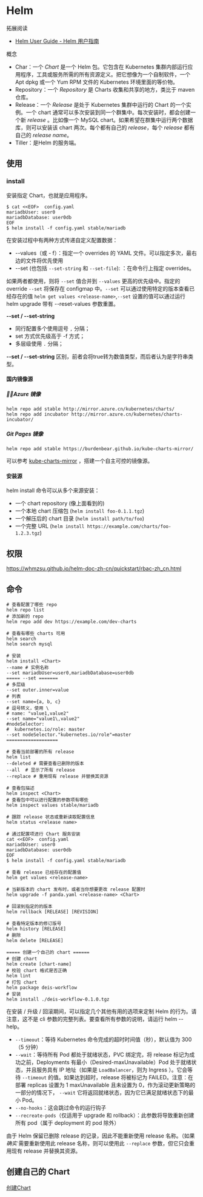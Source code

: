 # Helm

拓展阅读

- [Helm User Guide - Helm 用户指南](https://whmzsu.github.io/helm-doc-zh-cn/)

概念

- Char：一个 *Chart* 是一个 Helm 包。它包含在 Kubernetes 集群内部运行应用程序，工具或服务所需的所有资源定义。把它想像为一个自制软件，一个 Apt dpkg 或一个 Yum RPM 文件的 Kubernetes 环境里面的等价物。
- Repository：一个 *Repository* 是 Charts 收集和共享的地方，类比于 maven 仓库。
- Release：一个 *Release* 是处于 Kubernetes 集群中运行的 Chart 的一个实例。一个 chart 通常可以多次安装到同一个群集中。每次安装时，都会创建一个新 *release* 。比如像一个 MySQL chart。如果希望在群集中运行两个数据库，则可以安装该 chart 两次。每个都有自己的 *release*，每个 *release* 都有自己的 *release name*。
- Tiller：是Helm 的服务端。

## 使用

### install

安装指定 Chart，也就是应用程序。

```shell
$ cat <<EOF>  config.yaml
mariadbUser: user0
mariadbDatabase: user0db
EOF
$ helm install -f config.yaml stable/mariadb
```

在安装过程中有两种方式传递自定义配置数据：

- --values（或 - f）：指定一个 overrides 的 YAML 文件。可以指定多次，最右边的文件将优先使用
- --set (也包括 `--set-string` 和 `--set-file`): ：在命令行上指定 overrides。

如果两者都使用，则将 `--set` 值合并到 `--values` 更高的优先级中。指定的 override `--set` 将保存在 configmap 中。`--set` 可以通过使用特定的版本查看已经存在的值 `helm get values <release-name>`,`--set` 设置的值可以通过运行 helm upgrade 带有 --reset-values 参数重置。

**--set /  --set-string**

- 同行配置多个使用逗号 `,` 分隔；
- set 方式优先级高于 -f 方式；
- 多层级使用 `.` 分隔；

**--set /  --set-string** 区别，前者会将true转为数值类型，而后者认为是字符串类型。

#### 国内镜像源

##### 👍🏻Azure 镜像

```
helm repo add stable http://mirror.azure.cn/kubernetes/charts/
helm repo add incubator http://mirror.azure.cn/kubernetes/charts-incubator/
```

##### Git Pages 镜像

```
helm repo add stable https://burdenbear.github.io/kube-charts-mirror/
```

可以参考 [kube-charts-mirror](https://github.com/BurdenBear/kube-charts-mirror) ，搭建一个自主可控的镜像源。

#### 安装源

helm install 命令可以从多个来源安装：

- 一个 chart repository (像上面看到的)
- 一个本地 chart 压缩包 (`helm install foo-0.1.1.tgz`)
- 一个解压后的 chart 目录 (`helm install path/to/foo`)
- 一个完整 URL (`helm install https://example.com/charts/foo-1.2.3.tgz`)

## 权限

https://whmzsu.github.io/helm-doc-zh-cn/quickstart/rbac-zh_cn.html

## 命令

```shell
# 查看配置了哪些 repo
helm repo list
# 添加新的 repo
helm repo add dev https://example.com/dev-charts

# 查看有哪些 charts 可用
helm search
helm search mysql

# 安装
helm install <Chart>
--name # 实例名称
--set mariadbUser=user0,mariadbDatabase=user0db
===== --set =======
# 多层级
--set outer.inner=value
# 列表
--set name={a, b, c}
# 逗号转义，使用 \
# name: "value1,value2"
--set name="value1\,value2"
#nodeSelector:
#  kubernetes.io/role: master
--set nodeSelector."kubernetes.io/role"=master
===================

# 查看当前部署的所有 release
helm list
--deleted # 需要查看已删除的版本
--all  # 显示了所有 release
--replace # 重用现有 release 并替换其资源

# 查看包描述
helm inspect <Chart>
# 查看包中可以进行配置的参数项有哪些
helm inspect values stable/mariadb

# 跟踪 release 状态或重新读取配置信息
helm status <release name>

# 通过配置项进行 Chart 服务安装	
cat <<EOF>  config.yaml
mariadbUser: user0
mariadbDatabase: user0db
EOF
$ helm install -f config.yaml stable/mariadb

# 查看 release 已经存在的配置值
helm get values <release-name>

# 当新版本的 chart 发布时，或者当你想要更改 release 配置时
helm upgrade -f panda.yaml <release-name> <Chart>

# 回滚到指定的的版本
helm rollback [RELEASE] [REVISION]

# 查看特定版本的修订版号
helm history [RELEASE]
# 删除 
helm delete [RELEASE]

===== 创建一个自己的 chart ======
# 创建 chart
helm create [chart-name]
# 校验 chart 格式是否正确
helm lint
# 打包 chart
helm package deis-workflow
# 安装
helm install ./deis-workflow-0.1.0.tgz
```

在安装 / 升级 / 回滚期间，可以指定几个其他有用的选项来定制 Helm 的行为。请注意，这不是 cli 参数的完整列表。要查看所有参数的说明，请运行 helm --help。

- `--timeout`：等待 Kubernetes 命令完成的超时时间值（秒），默认值为 300（5 分钟）
- `--wait`：等待所有 Pod 都处于就绪状态，PVC 绑定完，将 release 标记为成功之前，Deployments 有最小（Desired-maxUnavailable）Pod 处于就绪状态，并且服务具有 IP 地址（如果是 `LoadBalancer`，则为 Ingress ）。它会等待 `--timeout` 的值。如果达到超时，release 将被标记为 FAILED。注意：在部署 replicas 设置为 1 maxUnavailable 且未设置为 0，作为滚动更新策略的一部分的情况下， `--wait` 它将返回就绪状态，因为它已满足就绪状态下的最小 Pod。
- `--no-hooks`：这会跳过命令的运行钩子
- `--recreate-pods`（仅适用于 upgrade 和 rollback）：此参数将导致重新创建所有 pod（属于 deployment 的 pod 除外）

由于 Helm 保留已删除 release 的记录，因此不能重新使用 release 名称。（如果 *确实* 需要重新使用此 release 名称，则可以使用此 `--replace` 参数，但它只会重用现有 release 并替换其资源。

## 创建自己的 Chart

[创建Chart](https://whmzsu.github.io/helm-doc-zh-cn/chart/charts-zh_cn.html)

